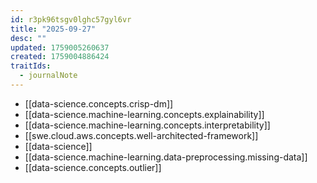 ```yaml
---
id: r3pk96tsgv0lghc57gyl6vr
title: "2025-09-27"
desc: ""
updated: 1759005260637
created: 1759004886424
traitIds:
  - journalNote
---
```


- [[data-science.concepts.crisp-dm]]
- [[data-science.machine-learning.concepts.explainability]]
- [[data-science.machine-learning.concepts.interpretability]]
- [[swe.cloud.aws.concepts.well-architected-framework]]
- [[data-science]]
- [[data-science.machine-learning.data-preprocessing.missing-data]]
- [[data-science.concepts.outlier]]
